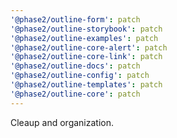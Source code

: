 ```yaml
---
'@phase2/outline-form': patch
'@phase2/outline-storybook': patch
'@phase2/outline-examples': patch
'@phase2/outline-core-alert': patch
'@phase2/outline-core-link': patch
'@phase2/outline-docs': patch
'@phase2/outline-config': patch
'@phase2/outline-templates': patch
'@phase2/outline-core': patch
---
```


Cleaup and organization.

